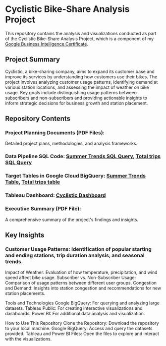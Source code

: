 # Cyclistic Bike-Share Analysis Project
This repository contains the analysis and visualizations conducted as part of the Cyclistic Bike-Share Analysis Project, which is a component of my [Google Business Intelligence Certificate](https://coursera.org/share/c4f4857aeaf61150279d9e74d63276fa).

## Project Summary
Cyclistic, a bike-sharing company, aims to expand its customer base and improve its services by understanding how customers use their bikes. The project involves analyzing customer usage patterns, identifying demand at various station locations, and assessing the impact of weather on bike usage. Key goals include distinguishing usage patterns between subscribers and non-subscribers and providing actionable insights to inform strategic decisions for business growth and station placement.

## Repository Contents
### Project Planning Documents (PDF Files): 
Detailed project plans, methodologies, and analysis frameworks.
### Data Pipeline SQL Code: [Summer Trends SQL Query](https://console.cloud.google.com/bigquery?project=cyclistic-nyc-zip-codes&ws=!1m5!1m4!4m3!1scyclistic-nyc-zip-codes!2scyclistic_project!3sSummer%2520Trends), [Total trips SQL Query](https://console.cloud.google.com/bigquery?project=cyclistic-nyc-zip-codes&ws=!1m4!1m3!8m2!1s495492972980!2sa465fe42dbae4d86907b8e6327fedc86)
### Target Tables in Google Cloud BigQuery: [Summer Trends Table](https://console.cloud.google.com/bigquery?project=cyclistic-nyc-zip-codes&ws=!1m5!1m4!4m3!1scyclistic-nyc-zip-codes!2scyclistic_project!3sSummer%2520Trends), [Total trips table](https://console.cloud.google.com/bigquery?project=cyclistic-nyc-zip-codes&ws=!1m5!1m4!4m3!1scyclistic-nyc-zip-codes!2scyclistic_project!3stotal%2520trips%2520table-cyclistic%2520project)
### Tableau Dashboard: [Cyclistic Dashboard](https://public.tableau.com/app/profile/ahmdlx/viz/CyclisticProject_17088918886290/Cyclistic)
### Executive Summary (PDF File): 
A comprehensive summary of the project's findings and insights.

## Key Insights
### Customer Usage Patterns: Identification of popular starting and ending stations, trip duration analysis, and seasonal trends.
Impact of Weather: Evaluation of how temperature, precipitation, and wind speed affect bike usage.
Subscriber vs. Non-Subscriber Usage: Comparison of usage patterns between different user groups.
Congestion and Demand: Insights into station congestion and recommendations for new station placements.

Tools and Technologies
Google BigQuery: For querying and analyzing large datasets.
Tableau Public: For creating interactive visualizations and dashboards.
Power BI: For additional data analysis and visualization.

How to Use This Repository
Clone the Repository: Download the repository to your local machine.
Google BigQuery: Access and query the datasets provided.
Tableau and Power BI Files: Open the files to explore and interact with the visualizations.
